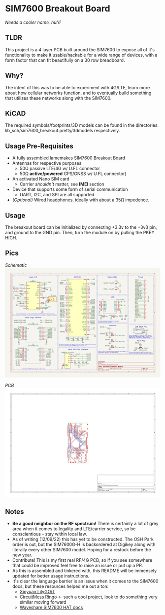 # SIM7600 Breakout Board
*Needs a cooler name, huh?*

## TLDR
This project is a 4 layer PCB built around the SIM7600 to expose all of it's functionality to make it usable/hackable for a wide range of devices, with a form factor that can fit beautifully on a 30 row breadboard.

## Why?
The intent of this was to be able to experiment with 4G/LTE, learn more about how cellular networks function, and to eventually build something that utilizes these networks along with the SIM7600.

## KiCAD
The required symbols/footprints/3D models can be found in the directories: lib_sch/sim7600_breakout.pretty/3dmodels respectively.

## Usage Pre-Requisites
- A fully assembled lamemakes SIM7600 Breakout Board
- Antennas for respective purposes
    - 50Ω passive LTE/4G w/ U.FL connector
    - 50Ω **active/powered** GPS/GNSS w/ U.FL connector)
- An activated Nano SIM card
    - Carrier _shouldn't_ matter, see **IMEI** section
- Device that supports some form of serial communication
    - UART, I2C, and SPI are all supported.
- _(Optional)_ Wired headphones, ideally with about a 35Ω impedence.

## Usage 
The breakout board can be initialized by connecting +3.3v to the +3v3 pin, and ground to the GND pin. Then, turn the module on by pulling the PKEY HIGH.

## Pics

*Schematic*
![SIM7600 Breakout Board Schematic](pics/SIM7600_Breakout.svg)

*PCB*
![SIM7600 Breakout Board Schematic](pics/SIM7600_Breakout-pcb.svg)

## Notes
- **Be a good neighbor on the RF spectrum!** There is certainly a lot of grey area when it comes to legality and LTE/carrier service, so be conscientious - stay within local law. 
- As of writing (12/09/22) this has yet to be constructed. The OSH Park order is out, but the SIM7600G-H is backordered at Digikey along with literally every other SIM7600 model. Hoping for a restock before the new year.
- Contribute! This is my first real RF/4G PCB, so if you see somewhere that could be improved feel free to raise an issue or put up a PR.
- As this is assembled and tinkered with, this README will be immensely updated for better usage instructions.
- It's clear the language barrier is an issue when it comes to the SIM7600 docs, but these resources helped me out a ton:
    - [Xinyuan LilyGO/T](https://github.com/Xinyuan-LilyGO/T-SIM7600X)
    - [CircuitMess Ringo](https://github.com/CircuitMess/CircuitMess-Ringo) <- such a cool project, look to do something very similar moving forward
    - [Waveshare SIM7600 HAT docs](https://www.waveshare.com/wiki/SIM7600E-H_4G_HAT)
